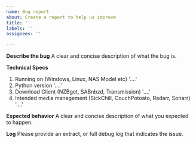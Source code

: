 ```yaml
---
name: Bug report
about: Create a report to help us improve
title: ''
labels: ''
assignees: ''

---
```


**Describe the bug**
A clear and concise description of what the bug is.

**Technical Specs**
1. Running on (Windows, Linux, NAS Model etc) '....'
2. Python version '....'
3. Download Client (NZBget, SABnbzd, Transmission) '....'
4. Intended media management (SickChill, CouchPotoato, Radarr, Sonarr) '....'

**Expected behavior**
A clear and concise description of what you expected to happen.

**Log**
Please provide an extract, or full debug log that indicates the issue.
